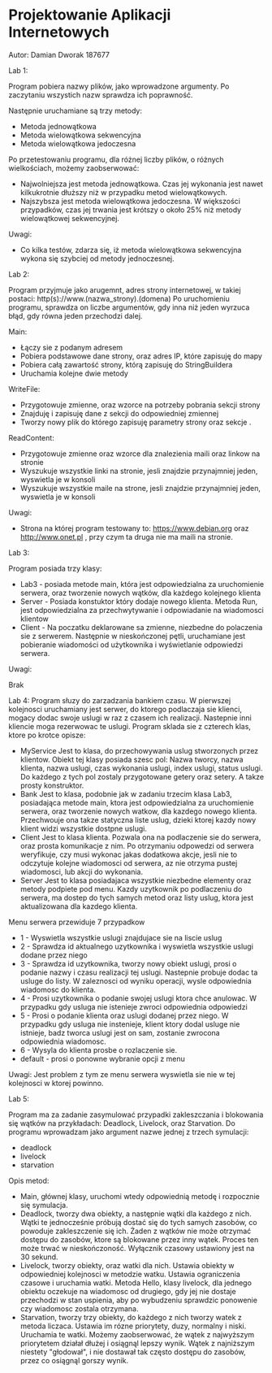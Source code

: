 # Projektowanie Aplikacji Internetowych

Autor:
Damian Dworak
187677

Lab 1:

Program pobiera nazwy plików, jako wprowadzone argumenty. 
Po zaczytaniu wszystich nazw sprawdza ich poprawność.

Następnie uruchamiane są trzy metody:
- Metoda jednowątkowa
- Metoda wielowątkowa sekwencyjna
- Metoda wielowątkowa jedoczesna

Po przetestowaniu programu, dla różnej liczby plików, o różnych wielkościach, możemy zaobserwować:
- Najwolniejsza jest metoda jednowątkowa. Czas jej wykonania jest nawet kilkukrotnie dłuższy niż w przypadku metod wielowątkowych.
- Najszybsza jest metoda wielowątkowa jedoczesna. W większości przypadków, czas jej trwania jest krótszy o około 25% niż metody wielowątkowej sekwencyjnej.

Uwagi:
- Co kilka testów, zdarza się, iż metoda wielowątkowa sekwencyjna wykona się szybciej od metody jednoczesnej.

Lab 2:

Program przyjmuje jako arugemnt, adres strony internetowej, w takiej postaci: http(s)://www.(nazwa_strony).(domena)
Po uruchomieniu programu, sprawdza on liczbe argumentów, gdy inna niż jeden wyrzuca błąd, gdy równa jeden przechodzi dalej.

Main:
- Łączy sie z podanym adresem
- Pobiera podstawowe dane strony, oraz adres IP, które zapisuję do mapy
- Pobiera całą zawartość strony, którą zapisuję do StringBuildera
- Uruchamia kolejne dwie metody

WriteFile:
- Przygotowuje zmienne, oraz wzorce na potrzeby pobrania sekcji <head> strony
- Znajduję i zapisuję dane z sekcji <head> do odpowiedniej zmiennej
- Tworzy nowy plik do którego zapisuję parametry strony oraz sekcje <head>.

ReadContent:
- Przygotowuje zmienne oraz wzorce dla znalezienia maili oraz linkow na stronie
- Wyszukuje wszystkie linki na stronie, jesli znajdzie przynajmniej jeden, wyswietla je w konsoli
- Wyszukuje wszystkie maile na strone, jesli znajdzie przynajmniej jeden, wyswietla je w konsoli

Uwagi:
- Strona na której program testowany to: https://www.debian.org oraz http://www.onet.pl , przy czym ta druga nie ma maili na stronie.

Lab 3:

Program posiada trzy klasy:
- Lab3 - posiada metode main, która jest odpowiedzialna za uruchomienie serwera, oraz tworzenie nowych wątków, dla każdego kolejnego klienta
- Server - Posiada konstuktor który dodaje nowego klienta. Metoda Run, jest odpowiedzialna za przechwytywanie i odpowiadanie na wiadomosci klientow
- Client - Na poczatku deklarowane sa zmienne, niezbedne do polaczenia sie z serwerem. Następnie w nieskończonej pętli, uruchamiane jest pobieranie wiadomości od użytkownika i wyświetlanie odpowiedzi serwera.

Uwagi:

Brak

Lab 4:
Program słuzy do zarzadzania bankiem czasu. W pierwszej kolejnosci uruchamiany jest serwer, do ktorego podlaczaja sie klienci, mogacy dodac swoje uslugi w raz z czasem ich realizacji. Nastepnie inni kliencie moga rezerwowac te uslugi.
Program sklada sie z czterech klas, ktore po krotce opisze:
- MyService
	Jest to klasa, do przechowywania uslug stworzonych przez klientow. Obiekt tej klasy posiada szesc pol: Nazwa tworcy, nazwa klienta, nazwa uslugi, czas wykonania uslugi, index uslugi, status uslugi. Do każdego z tych pol zostaly przygotowane getery oraz setery. A takze prosty konstruktor.
- Bank
	Jest to klasa, podobnie jak w zadaniu trzecim klasa Lab3, posiadająca metode main, ktora jest odpowiedzialna za uruchomienie serwera, oraz tworzenie nowych watkow, dla kazdego nowego klienta. Przechwouje ona takze statyczna liste uslug, dzieki ktorej kazdy nowy klient widzi wszystkie dostpne uslugi.
- Client
	Jest to klasa klienta. Pozwala ona na podlaczenie sie do serwera, oraz prosta komunikacje z nim. Po otrzymaniu odpowedzi od serwera weryfikuje, czy musi wykonac jakas dodatkowa akcje, jesli nie to odczytuje kolejne wiadomosci od serwera, az nie otrzyma pustej wiadomosci, lub akcji do wykonania.
- Server
	Jest to klasa posiadajaca wszystkie niezbedne elementy oraz metody podpiete pod menu. Kazdy uzytkownik po podlaczeniu do serwera, ma dostep do tych samych metod oraz listy uslug, ktora jest aktualizowana dla kazdego klienta.
	
Menu serwera przewiduje 7 przypadkow
- 1 - Wyswietla wszystkie uslugi znajdujace sie na liscie uslug
- 2 - Sprawdza id aktualnego uzytkownika i wyswietla wszystkie uslugi dodane przez niego
- 3 - Sprawdza id uzytkownika, tworzy nowy obiekt uslugi, prosi o podanie nazwy i czasu realizacji tej uslugi. Nastepnie probuje dodac ta usluge do listy. W zaleznosci od wyniku operacji, wysle odpowiednia wiadomosc do klienta. 
- 4 - Prosi uzytkownika o podanie swojej uslugi ktora chce anulowac. W przypadku gdy usluga nie istenieje zwroci odpowiednia odpowiedzi
- 5 - Prosi o podanie klienta oraz uslugi dodanej przez niego. W przypadku gdy usluga nie instenieje, klient ktory dodal usluge nie istnieje, badz tworca uslugi jest on sam, zostanie zwrocona odpowiednia wiadomosc.
- 6 - Wysyla do klienta prosbe o rozlaczenie sie.
- default - prosi o ponowne wybranie opcji z menu
	
Uwagi:
Jest problem z tym ze menu serwera wyswietla sie nie w tej kolejnosci w ktorej powinno.

Lab 5:

Program ma za zadanie zasymulować przypadki zakleszczania i blokowania się wątków na przykładach: Deadlock, Livelock, oraz Starvation.
Do programu wprowadzam jako argument nazwe jednej z trzech symulacji:
- deadlock
- livelock
- starvation

Opis metod:
- Main, głównej klasy, uruchomi wtedy odpowiednią metodę i rozpocznie się symulacja.
- Deadlock, tworzy dwa obiekty, a następnie wątki dla każdego z nich. Wątki te jednocześnie próbują dostać się do tych samych zasobów, co powoduje zakleszczenie się ich. Żaden z wątków nie może otrzymać dostępu do zasobów, ktore są blokowane przez inny wątek. Proces ten może trwać w nieskończoność. Wyłącznik czasowy ustawiony jest na 30 sekund.
- Livelock, tworzy obiekty, oraz watki dla nich. Ustawia obiekty w odpowiedniej kolejnosci w metodzie watku. Ustawia ograniczenia czasowe i uruchamia watki. Metoda Hello, klasy livelock, dla jednego obiektu oczekuje na wiadomosc od drugiego, gdy jej nie dostaje przechodzi w stan uspienia, aby po wybudzeniu sprawdzic ponowenie czy wiadomosc zostala otrzymana.
- Starvation, tworzy trzy obiekty, do każdego z nich tworzy watek z metoda liczaca. Ustawia im rózne priorytety, duzy, normalny i niski. Uruchamia te watki. Możemy zaobserwować, że wątek z najwyższym priorytetem działał dłużej i osiągnąl lepszy wynik. Wątek z najniższym niestety "głodował", i nie dostawał tak często dostępu do zasobów, przez co osiągnąl gorszy wynik.
